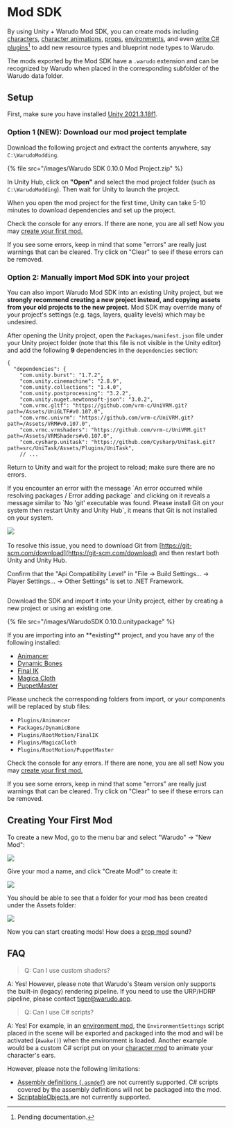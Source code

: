 # Mod SDK

By using Unity + Warudo Mod SDK, you can create mods including [characters](character-mod.md), [character animations](character-animation-mod.md), [props](prop-mod.md), [environments](environment-mod.md), and even [write C# plugins](#user-content-fn-1)[^1] to add new resource types and blueprint node types to Warudo.

The mods exported by the Mod SDK have a `.warudo` extension and can be recognized by Warudo when placed in the corresponding subfolder of the Warudo data folder.

## Setup

First, make sure you have installed [Unity 2021.3.18f1](https://unity.com/).

### **Option 1 (NEW): Download our mod project template**

Download the following project and extract the contents anywhere, say `C:\WarudoModding`.

{% file src="/images/Warudo SDK 0.10.0 Mod Project.zip" %}

In Unity Hub, click on **"Open"** and select the mod project folder (such as `C:\WarudoModding`). Then wait for Unity to launch the project.

<div className="hint hint-info">
When you open the mod project for the first time, Unity can take 5-10 minutes to download dependencies and set up the project.
</div>

Check the console for any errors. If there are none, you are all set! Now you may [create your first mod.](mod-sdk.md#creating-your-first-mod)

<div className="hint hint-success">
If you see some errors, keep in mind that some "errors" are really just warnings that can be cleared. Try click on "Clear" to see if these errors can be removed.
</div>

### **Option 2: Manually import Mod SDK into your project**

You can also import Warudo Mod SDK into an existing Unity project, but we **strongly recommend creating a new project instead, and copying assets from your old projects to the new project.** Mod SDK may override many of your project's settings (e.g. tags, layers, quality levels) which may be undesired.

After opening the Unity project, open the `Packages/manifest.json` file under your Unity project folder (note that this file is not visible in the Unity editor) and add the following **9** dependencies in the `dependencies` section:

```
{
  "dependencies": {
    "com.unity.burst": "1.7.2",
    "com.unity.cinemachine": "2.8.9",
    "com.unity.collections": "1.4.0",
    "com.unity.postprocessing": "3.2.2",
    "com.unity.nuget.newtonsoft-json": "3.0.2",
    "com.vrmc.gltf": "https://github.com/vrm-c/UniVRM.git?path=/Assets/UniGLTF#v0.107.0",
    "com.vrmc.univrm": "https://github.com/vrm-c/UniVRM.git?path=/Assets/VRM#v0.107.0",
    "com.vrmc.vrmshaders": "https://github.com/vrm-c/UniVRM.git?path=/Assets/VRMShaders#v0.107.0",
    "com.cysharp.unitask": "https://github.com/Cysharp/UniTask.git?path=src/UniTask/Assets/Plugins/UniTask",
    // ...
```

Return to Unity and wait for the project to reload; make sure there are no errors.

<div className="hint hint-warning">
If you encounter an error with the message `An error occurred while resolving packages / Error adding package` and clicking on it reveals a message similar to `No 'git' executable was found. Please install Git on your system then restart Unity and Unity Hub`, it means that Git is not installed on your system.

![](</images/image(8)(1)(1)(1).png>)\
\
To resolve this issue, you need to download Git from [https://git-scm.com/download](https://git-scm.com/download) and then restart both Unity and Unity Hub.
</div>

Confirm that the "Api Compatibility Level" in "File -> Build Settings... -> Player Settings... -> Other Settings" is set to .NET Framework.

<figure><img src="/images/image(40).png" alt="" /><figcaption></figcaption></figure>

Download the SDK and import it into your Unity project, either by creating a new project or using an existing one.

{% file src="/images/WarudoSDK 0.10.0.unitypackage" %}

<div className="hint hint-warning">
If you are importing into an **existing** project, and you have any of the following installed:

* [Animancer](https://assetstore.unity.com/packages/tools/animation/animancer-pro-116514)
* [Dynamic Bones](https://assetstore.unity.com/packages/tools/animation/dynamic-bone-16743)
* [Final IK](https://assetstore.unity.com/packages/tools/animation/final-ik-14290)
* [Magica Cloth](https://assetstore.unity.com/packages/tools/physics/magica-cloth-160144)
* [PuppetMaster](https://assetstore.unity.com/packages/tools/physics/puppetmaster-48977)

Please uncheck the corresponding folders from import, or your components will be replaced by stub files:

* `Plugins/Animancer`
* `Packages/DynamicBone`
* `Plugins/RootMotion/FinalIK`
* `Plugins/MagicaCloth`
* `Plugins/RootMotion/PuppetMaster`

</div>

Check the console for any errors. If there are none, you are all set! Now you may [create your first mod.](mod-sdk.md#creating-your-first-mod)

<div className="hint hint-success">
If you see some errors, keep in mind that some "errors" are really just warnings that can be cleared. Try click on "Clear" to see if these errors can be removed.
</div>

## Creating Your First Mod

To create a new Mod, go to the menu bar and select "Warudo" -> "New Mod":

![](https://user-images.githubusercontent.com/3406505/181208455-9ab46a52-4edd-401c-807e-2d2d6ae24eec.png)

Give your mod a name, and click "Create Mod!" to create it:

![](https://user-images.githubusercontent.com/3406505/181208739-8916bccd-a669-4f48-aa41-3baf61670ef4.png)

You should be able to see that a folder for your mod has been created under the Assets folder:

![](https://user-images.githubusercontent.com/3406505/181209065-a63e4ba1-005a-45d3-853c-3aa4013f66a5.png)

Now you can start creating mods! How does a [prop mod](prop-mod.md) sound?

## FAQ

> Q: Can I use custom shaders?

A: Yes! However, please note that Warudo's Steam version only supports the built-in (legacy) rendering pipeline. If you need to use the URP/HDRP pipeline, please contact [tiger@warudo.app](mailto:tiger@warudo.app).

> Q: Can I use C# scripts?

A: Yes! For example, in an [environment mod](environment-mod.md), the `EnvironmentSettings` script placed in the scene will be exported and packaged into the mod and will be activated (`Awake()`) when the environment is loaded. Another example would be a custom C# script put on your [character mod](character-mod.md) to animate your character's ears.

However, please note the following limitations:

* [Assembly definitions (`.asmdef`)](https://docs.unity3d.com/Manual/ScriptCompilationAssemblyDefinitionFiles.html) are not currently supported. C# scripts covered by the assembly definitions will not be packaged into the mod.
* [ScriptableObjects ](https://docs.unity3d.com/ScriptReference/ScriptableObject.html)are not currently supported.

[^1]: Pending documentation.
